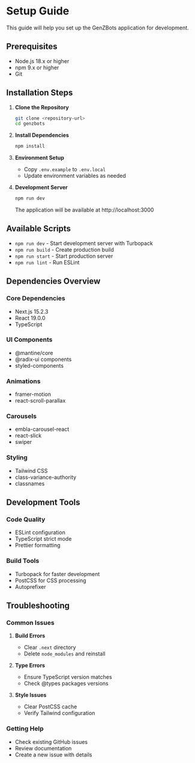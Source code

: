 # Setup Guide

This guide will help you set up the GenZBots application for development.

## Prerequisites

- Node.js 18.x or higher
- npm 9.x or higher
- Git

## Installation Steps

1. **Clone the Repository**
   ```bash
   git clone <repository-url>
   cd genzbots
   ```

2. **Install Dependencies**
   ```bash
   npm install
   ```

3. **Environment Setup**
   - Copy `.env.example` to `.env.local`
   - Update environment variables as needed

4. **Development Server**
   ```bash
   npm run dev
   ```
   The application will be available at http://localhost:3000

## Available Scripts

- `npm run dev` - Start development server with Turbopack
- `npm run build` - Create production build
- `npm run start` - Start production server
- `npm run lint` - Run ESLint

## Dependencies Overview

### Core Dependencies
- Next.js 15.2.3
- React 19.0.0
- TypeScript

### UI Components
- @mantine/core
- @radix-ui components
- styled-components

### Animations
- framer-motion
- react-scroll-parallax

### Carousels
- embla-carousel-react
- react-slick
- swiper

### Styling
- Tailwind CSS
- class-variance-authority
- classnames

## Development Tools

### Code Quality
- ESLint configuration
- TypeScript strict mode
- Prettier formatting

### Build Tools
- Turbopack for faster development
- PostCSS for CSS processing
- Autoprefixer

## Troubleshooting

### Common Issues

1. **Build Errors**
   - Clear `.next` directory
   - Delete `node_modules` and reinstall

2. **Type Errors**
   - Ensure TypeScript version matches
   - Check @types packages versions

3. **Style Issues**
   - Clear PostCSS cache
   - Verify Tailwind configuration

### Getting Help

- Check existing GitHub issues
- Review documentation
- Create a new issue with details
